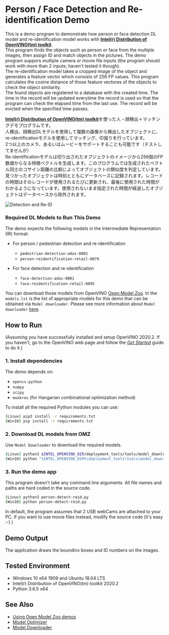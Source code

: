 # Person / Face Detection and Re-identification Demo
This is a demo program to demonstrate how person or face detection DL model and re-identification model works with [**Intel(r) Distribution of OpenVINO(tm) toolkit**](https://software.intel.com/en-us/openvino-toolkit).  
This program finds the objects such as person or face from the multiple images, then assign ID and match objects in the pictures.
The demo program suppors multiple camera or movie file inputs (the program should work with more than 2 inputs; haven't tested it though).  
The re-identification model takes a cropped image of the object and generates a feature vector which consists of 256 FP values. This program calculates the cosine distance of those feature vectores of the objects to check the object similarity.  
The found objects are registered to a database with the created time. The time in the record will be updated everytime the record is used so that the program can check the elapsed time from the last use. The record will be evicted when the specified time passes.  

[**Intel(r) Distribution of OpenVINO(tm) toolkit**](https://software.intel.com/en-us/openvino-toolkit)を使った人・顔検出＋マッチングデモプログラムです。  
人検出、顔検出DLモデルを使用して複数の画像から検出したオブジェクトに、re-identificationモデルを使用してマッチング、ID振りを行っています。  
2つ以上のカメラ、あるいはムービーをサポートすることも可能です（テストしてませんが）  
Re-identificationモデルは切り出されたオブジェクトのイメージから256個のFP数値からなる特徴ベクトルを生成します。このプログラムでは生成されたベクトル同士のコサイン距離の比較によってオブジェクトの類似度を判定しています。  
見つかったオブジェクトは時刻とともにデータベースに記録されます。レコードの時間はそのレコードが使用されるたびに更新され、最後に使用された時間がわかるようになっています。使用されないまま指定された時間が経過したオブジェクトはデータベースから除外されます。

![Detection and Re-ID](./resources/reid.gif)  


### Required DL Models to Run This Demo

The demo expects the following models in the Intermediate Representation (IR) format:

 * For person / pedestrian detection and re-identification
   * `pedestrian-detection-adas-0002`
   * `person-reidentification-retail-0079`

 * For face detection and re-identification 
   * `face-detection-adas-0001`
   * `face-reidentification-retail-0095`

You can download those models from OpenVINO [Open Model Zoo](https://github.com/opencv/open_model_zoo).
In the `models.lst` is the list of appropriate models for this demo that can be obtained via `Model downloader`.
Please see more information about `Model downloader` [here](../../../tools/downloader/README.md).

## How to Run

(Assuming you have successfully installed and setup OpenVINO 2020.2. If you haven't, go to the OpenVINO web page and follow the [*Get Started*](https://software.intel.com/en-us/openvino-toolkit/documentation/get-started) guide to do it.)  

### 1. Install dependencies  
The demo depends on:
- `opencv-python`
- `numpy`
- `scipy`
- `munkres` (for Hangarian combinational optimization method)

To install all the required Python modules you can use:

``` sh
(Linux) pip3 install -r requirements.txt
(Win10) pip install -r requirements.txt
```

### 2. Download DL models from OMZ
Use `Model Downloader` to download the required models.
``` sh
(Linux) python3 $INTEL_OPENVINO_DIR/deployment_tools/tools/model_downloader/downloader.py --list models.lst
(Win10) python "%INTEL_OPENVINO_DIR%\deployment_tools\tools\model_downloader\downloader.py" --list models.lst
```

### 3. Run the demo app
This program doesn't take any command line arguments. All file names and paths are hard coded in the source code.
``` sh
(Linux) python3 person-detect-reid.py
(Win10) python person-detect-reid.py
```

In default, the program assumes that 2 USB webCams are attached to your PC. If you want to use movie files instead, modify the source code (it's easy :-) )


## Demo Output  
The application draws the boundinx boxes and ID numbers on the images.  

## Tested Environment  
- Windows 10 x64 1909 and Ubuntu 18.04 LTS  
- Intel(r) Distribution of OpenVINO(tm) toolkit 2020.2  
- Python 3.6.5 x64  

## See Also  
* [Using Open Model Zoo demos](../../README.md)  
* [Model Optimizer](https://docs.openvinotoolkit.org/latest/_docs_MO_DG_Deep_Learning_Model_Optimizer_DevGuide.html)  
* [Model Downloader](../../../tools/downloader/README.md)  

